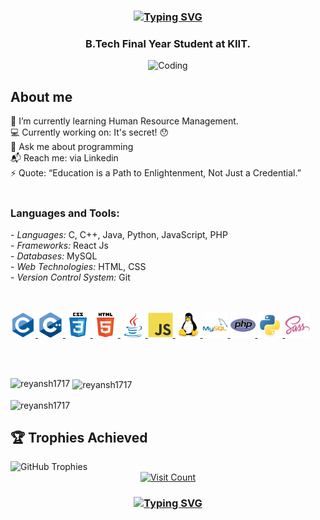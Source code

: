 <h3 align="center"><a href="https://git.io/typing-svg"><img src="https://readme-typing-svg.demolab.com?font=Pixelify+Sans&size=40&duration=2500&pause=500&color=FF0000&center=true&vCenter=true&random=false&width=647&lines=Hello+%F0%9F%91%8B;I+'m+Reyansh+%F0%9F%98%81" alt="Typing SVG" /></a></h3>
<h3 align="center">B.Tech Final Year Student at KIIT.</h3>
<div align="center">
  <img alt="Coding" height="300" width="450" 
src="https://media4.giphy.com/media/v1.Y2lkPTc5MGI3NjExbG9sd2JxdHkydzdjaDYzMjFnOHRsdmVrYWoxNXBqMnZkM2JlanpnaSZlcD12MV9pbnRlcm5hbF9naWZfYnlfaWQmY3Q9Zw/qgQUggAC3Pfv687qPC/giphy.webp" alt="image">
</div>
<h2>About me</h2>
    🌱 I’m currently learning Human Resource Management.
    <br>💻 Currently working on: It's secret! 😯
    <br>💬 Ask me about programming
    <br>📬 Reach me: via Linkedin
    <br>⚡ Quote: “Education is a Path to Enlightenment, Not Just a Credential.”
<br><br>
<h3 align="left">Languages and Tools:</h3>
- <i>Languages:   </i>C, C++, Java, Python, JavaScript, PHP<br>
- <i>Frameworks:  </i> React Js <br>
- <i>Databases:</i> MySQL<br>
- <i>Web Technologies:</i> HTML, CSS<br>
- <i>Version Control System:</i> Git<br>

<br>
<br>
<p align="left"> 
    <a href="https://www.cprogramming.com/" target="_blank" rel="noreferrer">
        <img src="https://raw.githubusercontent.com/devicons/devicon/master/icons/c/c-original.svg" alt="c" width="40" height="40"/> 
    </a> 
   <a href="https://www.w3schools.com/cpp/" target="_blank" rel="noreferrer">
        <img src="https://raw.githubusercontent.com/devicons/devicon/master/icons/cplusplus/cplusplus-original.svg" alt="cplusplus" width="40" height="40"/> 
    </a>
    <a href="https://www.w3schools.com/css/" target="_blank" rel="noreferrer">
        <img src="https://raw.githubusercontent.com/devicons/devicon/master/icons/css3/css3-original-wordmark.svg" alt="css3" width="40" height="40"/> 
    </a>
    <a href="https://www.w3.org/html/" target="_blank" rel="noreferrer">
        <img src="https://raw.githubusercontent.com/devicons/devicon/master/icons/html5/html5-original-wordmark.svg" alt="html5" width="40" height="40"/> 
    </a>
    <a href="https://www.java.com" target="_blank" rel="noreferrer">
        <img src="https://raw.githubusercontent.com/devicons/devicon/master/icons/java/java-original.svg" alt="java" width="40" height="40"/> 
    </a>
    <a href="https://developer.mozilla.org/en-US/docs/Web/JavaScript" target="_blank" rel="noreferrer">
        <img src="https://raw.githubusercontent.com/devicons/devicon/master/icons/javascript/javascript-original.svg" alt="javascript" width="40" height="40"/> 
    </a>
    <a href="https://www.linux.org/" target="_blank" rel="noreferrer">
        <img src="https://raw.githubusercontent.com/devicons/devicon/master/icons/linux/linux-original.svg" alt="linux" width="40" height="40"/> 
    </a>
<a href="https://www.mysql.com/" target="_blank" rel="noreferrer">
        <img src="https://raw.githubusercontent.com/devicons/devicon/master/icons/mysql/mysql-original-wordmark.svg" alt="mysql" width="40" height="40"/> 
    </a>
    <a href="https://www.php.net" target="_blank" rel="noreferrer">
        <img src="https://raw.githubusercontent.com/devicons/devicon/master/icons/php/php-original.svg" alt="php" width="40" height="40"/> 
    </a>
    <a href="https://www.python.org" target="_blank" rel="noreferrer">
        <img src="https://raw.githubusercontent.com/devicons/devicon/master/icons/python/python-original.svg" alt="python" width="40" height="40"/> 
    </a> 
    <a href="https://sass-lang.com" target="_blank" rel="noreferrer">
        <img src="https://raw.githubusercontent.com/devicons/devicon/master/icons/sass/sass-original.svg" alt="sass" width="40" height="40"/> 
    </a> 
</p>
<br>
<br>
<p><img align="left" src="https://github-readme-stats.vercel.app/api/top-langs?username=reyansh1717&show_icons=true&locale=en&layout=compact" alt="reyansh1717" /></p>

<p>&nbsp;<img align="center" src="https://github-readme-stats.vercel.app/api?username=reyansh1717&show_icons=true&locale=en" alt="reyansh1717" /></p>

<p><img align="center" src="https://github-readme-streak-stats.herokuapp.com/?user=reyansh1717&" alt="reyansh1717" /></p>

<h2>🏆 Trophies Achieved </h2>
<img src="https://github-profile-trophy.vercel.app/?username=reyansh1717&theme=gruvbox&no-frame=false&no-bg=false&margin-w=4" alt="GitHub Trophies">

<div style="text-align: center;">
  <a href="https://visitcount.itsvg.in">
    <img src="https://visitcount.itsvg.in/api?id=reyansh1717&icon=0&color=9" alt="Visit Count">
  </a>
</div>

<h3 align="center"><a href="https://git.io/typing-svg"><img src="https://readme-typing-svg.demolab.com?font=Pixelify+Sans&size=40&duration=2500&pause=500&color=FF0000&center=true&vCenter=true&random=false&width=647&height=60&lines=Thank+You+for+visiting+!;Hope+to+see+you+again+%F0%9F%98%81;Dont+forget+to+follow!" alt="Typing SVG" /></a></h3>
</div>
